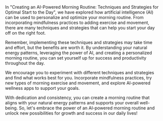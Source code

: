 

In "Creating an AI-Powered Morning Routine: Techniques and Strategies for Optimal Start to the Day", we have explored how artificial intelligence (AI) can be used to personalize and optimize your morning routine. From incorporating mindfulness practices to adding exercise and movement, there are many techniques and strategies that can help you start your day off on the right foot.

Remember, implementing these techniques and strategies may take time and effort, but the benefits are worth it. By understanding your natural energy patterns, leveraging the power of AI, and creating a personalized morning routine, you can set yourself up for success and productivity throughout the day.

We encourage you to experiment with different techniques and strategies and find what works best for you. Incorporate mindfulness practices, try new types of morning exercise and movement, and explore AI-powered wellness apps to support your goals.

With dedication and consistency, you can create a morning routine that aligns with your natural energy patterns and supports your overall well-being. So, let's embrace the power of an AI-powered morning routine and unlock new possibilities for growth and success in our daily lives!
